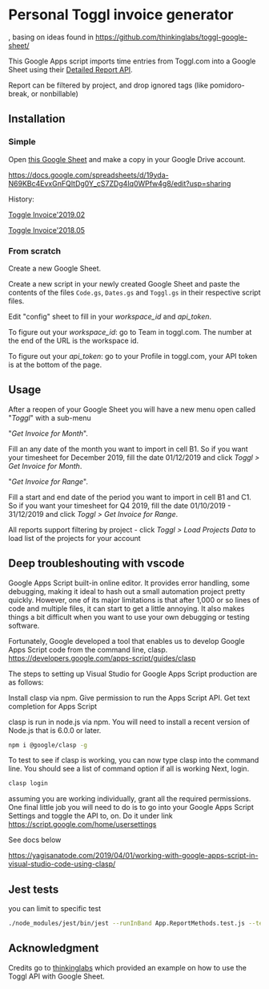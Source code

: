 # Personal Toggl invoice generator

, basing on ideas found in https://github.com/thinkinglabs/toggl-google-sheet/

This Google Apps script imports time entries from Toggl.com into a Google Sheet using their [Detailed Report API](https://github.com/toggl/toggl_api_docs/blob/master/reports/detailed.md).

Report can be filtered by project, and drop ignored tags (like pomidoro-break, or nonbillable)

## Installation

### Simple

Open [this Google Sheet](https://docs.google.com/spreadsheets/d/19yda-N69KBc4EvxGnFQItDg0Y_cS7ZDg4Iq0WPfw4g8/edit?usp=sharing) and make a copy in your Google Drive account.

https://docs.google.com/spreadsheets/d/19yda-N69KBc4EvxGnFQItDg0Y_cS7ZDg4Iq0WPfw4g8/edit?usp=sharing

History:

[Toggle Invoice'2019.02](https://docs.google.com/spreadsheets/d/19yda-N69KBc4EvxGnFQItDg0Y_cS7ZDg4Iq0WPfw4g8/edit?usp=sharing )

[Toggle Invoice'2018.05](https://docs.google.com/spreadsheets/d/1lSqnC6dxMgknevUSmaINxam6LgNHvpkVPkXs8PBalQk/edit?usp=sharing )


### From scratch

Create a new Google Sheet.

Create a new script in your newly created Google Sheet and paste the contents of the files `Code.gs`, `Dates.gs` and `Toggl.gs` in their respective script files.

Edit "config" sheet to fill in your *workspace_id* and *api_token*.

To figure out your *workspace_id*: go to Team in toggl.com. The number at the end of the URL is the workspace id.

To figure out your *api_token*: go to your Profile in toggl.com, your API token is at the bottom of the page.

## Usage
After a reopen of your Google Sheet you will have a new menu open called "*Toggl*" with a sub-menu 

"*Get Invoice for Month*". 

Fill an any date of the month you want to import in cell B1. So if you want your timesheet for December 2019, fill the date 01/12/2019 and click *Toggl > Get Invoice for Month*.

"*Get Invoice for Range*".

Fill a start and end date of the period you want to import in cell B1 and C1. So if you want your timesheet for Q4 2019, fill the date 01/10/2019 - 31/12/2019  and 
click *Toggl > Get Invoice for Range*.

All reports support filtering by project - click  *Toggl > Load Projects Data* to load list of the projects for your account 


## Deep troubleshouting with vscode

Google Apps Script built-in online editor. It provides error handling, some debugging, making it ideal to hash out a small automation project pretty quickly. However, one of its major limitations is that after 1,000 or so lines of code and multiple files, it can start to get a little annoying.  It also makes things a bit difficult when you want to use your own debugging or testing software.

Fortunately, Google developed a tool that enables us to develop Google Apps Script code from the command line, clasp.
https://developers.google.com/apps-script/guides/clasp


The steps to setting up Visual Studio for Google Apps Script production are as follows:

Install clasp via npm.
Give permission to run the Apps Script API.
Get text completion for Apps Script

clasp is run in node.js via npm. You will need to install a recent version of Node.js that is 6.0.0 or later.

```sh
npm i @google/clasp -g
```

To test to see if clasp is working, you can now type clasp into the command line. You should see a list of command option if all is working
Next, login.

```sh
clasp login
```

assuming you are working individually, grant all the required permissions.
One final little job you will need to do is to go into your Google Apps Script Settings and toggle the API to, on.
Do it under link https://script.google.com/home/usersettings

See docs below

https://yagisanatode.com/2019/04/01/working-with-google-apps-script-in-visual-studio-code-using-clasp/

## Jest tests

you can limit to specific test
```sh
./node_modules/jest/bin/jest --runInBand App.ReportMethods.test.js --testNamePattern getSheetName
```

## Acknowledgment
Credits go to [thinkinglabs](https://github.com/thinkinglabs/toggl-google-sheet/) which provided an example on how to use the Toggl API with Google Sheet.




